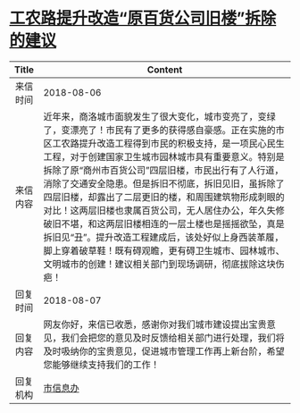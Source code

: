 # <a href="http://www.shangluo.gov.cn/zmhd/ldxxxx.jsp?urltype=leadermail.LeaderMailContentUrl&wbtreeid=1112&leadermailid=4851">工农路提升改造“原百货公司旧楼”拆除的建议</a>
|Title|Content|
|:---:|---|
|来信时间|2018-08-06|
|来信内容|近年来，商洛城市面貌发生了很大变化，城市变亮了，变绿了，变漂亮了！市民有了更多的获得感自豪感。正在实施的市区工农路提升改造工程得到市民的积极支持，是一项民心民生工程，对于创建国家卫生城市园林城市具有重要意义。特别是拆除了原“商州市百货公司”四层旧楼，市民出行有了人行道，消除了交通安全隐患。但是拆旧不彻底，拆旧见旧，虽拆除了四层旧楼，却露出了二层更旧的楼，和周围建筑物形成刺眼的对比！这两层旧楼也隶属百货公司，无人居住办公，年久失修破旧不堪，和这两层旧楼相连的一层土楼也是摇摇欲坠，真是拆旧见“丑”。提升改造工程建成后，该处好似上身西装革履，脚上穿着破草鞋！既有碍观瞻，更有碍卫生城市、园林城市、文明城市的创建！建议相关部门到现场调研，彻底拔除这块伤疤！|
|回复时间|2018-08-07|
|回复内容|网友你好，来信已收悉，感谢你对我们城市建设提出宝贵意见，我们会把您的意见及时反馈给相关部门进行处理，我们将及时吸纳你的宝贵意见，促进城市管理工作再上新台阶，希望您能够继续支持我们的工作！|
|回复机构|<a href="../../categories/agencies/市信息办.md">市信息办</a>|